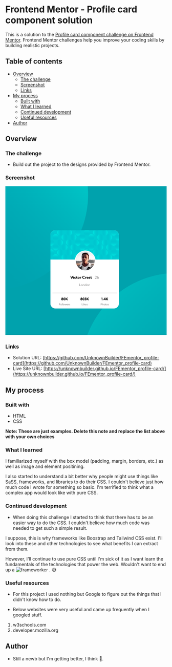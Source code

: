 # Frontend Mentor - Profile card component solution

This is a solution to the [Profile card component challenge on Frontend Mentor](https://www.frontendmentor.io/challenges/profile-card-component-cfArpWshJ). Frontend Mentor challenges help you improve your coding skills by building realistic projects. 

## Table of contents

- [Overview](#overview)
  - [The challenge](#the-challenge)
  - [Screenshot](#screenshot)
  - [Links](#links)
- [My process](#my-process)
  - [Built with](#built-with)
  - [What I learned](#what-i-learned)
  - [Continued development](#continued-development)
  - [Useful resources](#useful-resources)
- [Author](#author)


## Overview

### The challenge

- Build out the project to the designs provided by Frontend Mentor.

### Screenshot

![](screenshot.png)

### Links

- Solution URL: [https://github.com/UnknownBuilder/FEmentor_profile-card](https://github.com/UnknownBuilder/FEmentor_profile-card)
- Live Site URL: [https://unknownbuilder.github.io/FEmentor_profile-card/](https://unknownbuilder.github.io/FEmentor_profile-card/)

## My process

### Built with

- HTML
- CSS

**Note: These are just examples. Delete this note and replace the list above with your own choices**

### What I learned

I familiarized myself with the box model (padding, margin, borders, etc.) as well as image and element positining. 

I also started to understand a bit better why people might use things like SaSS, frameworks, and libraries to do their CSS. I couldn't believe just how much code I wrote for something so basic. I'm terrified to think what a complex app would look like with pure CSS. 

### Continued development

- When doing this challenge I started to think that there has to be an easier way to do the CSS. I couldn't believe how much code was needed to get such a simple result. 

I suppose, this is why frameworks like Boostrap and Tailwind CSS exist. I'll look into these and other technologies to see what benefits I can extract from them. 

However, I'll continue to use pure CSS until I'm sick of it as I want learn the fundamentals of the technologies that power the web. Wouldn't want to end up a ![frameworker](https://www.youtube.com/watch?v=UowtlZB2a70&t=532s&ab_channel=ThePrimeTime) . 😅

### Useful resources

- For this project I used nothing but Google to figure out the things that I didn't know how to do.

- Below websites were very useful and came up frequently when I googled stuff. 
1. w3schools.com
2. developer.mozilla.org


## Author

- Still a newb but I'm getting better, I think 😬. 
